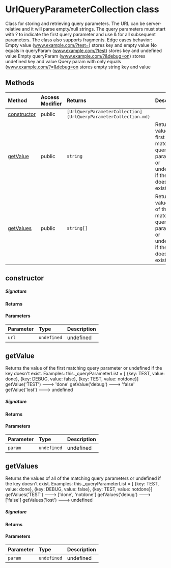 # UrlQueryParameterCollection class

Class for storing and retrieving query parameters. 
The URL can be server-relative and it will parse empty/null strings. 
The query parameters must start with ? to indicate the first query parameter and 
use & for all subsequent parameters. The class also supports fragments. 
Edge cases behavior: 
Empty value (www.example.com/?test=) stores key and empty value 
No equals in queryParam (www.example.com/?test) stores key and undefined value 
Empty queryParam (www.example.com/?&debug=on) stores undefined key and value 
Query param with only equals (www.example.com/?=&debug=on stores empty string key and value





## Methods

| Method	   | Access Modifier | Returns	| Description|
|:-------------|:----|:-------|:-----------|
|[constructor](#constructor)     | public | `[UrlQueryParameterCollection](UrlQueryParameterCollection.md)` |  |
|[getValue](#getvalue)     | public | `string` | Returns the value of the first matching query parameter or undefined if the key doesn't exist |
|[getValues](#getvalues)     | public | `string[]` | Returns the values of all of the matching query parameters or undefined if the key doesn't exist |




## constructor



##### Signature

#### Returns

#### Parameters


| Parameter	   | Type    | Description |
|:-------------|:---------------|:------------|
| `url`    | `undefined` | undefined |


## getValue

Returns the value of the first matching query parameter or undefined if the key doesn't exist. 
Examples: this._queryParameterList = [ 
{key: TEST, value: done}, 
{key: DEBUG, value: false}, 
{key: TEST, value: notdone}] 
getValue('TEST') ---> 'done' 
getValue('debug') ---> 'false' 
getValue('lost') ---> undefined

##### Signature

#### Returns

#### Parameters


| Parameter	   | Type    | Description |
|:-------------|:---------------|:------------|
| `param`    | `undefined` | undefined |


## getValues

Returns the values of all of the matching query parameters or undefined if the key doesn't exist. 
Examples: this._queryParameterList = [ 
{key: TEST, value: done}, 
{key: DEBUG, value: false}, 
{key: TEST, value: notdone}] 
getValues('TEST') ---> ['done', 'notdone'] 
getValues('debug') ---> ['false'] 
getValues('lost') ---> undefined

##### Signature

#### Returns

#### Parameters


| Parameter	   | Type    | Description |
|:-------------|:---------------|:------------|
| `param`    | `undefined` | undefined |

